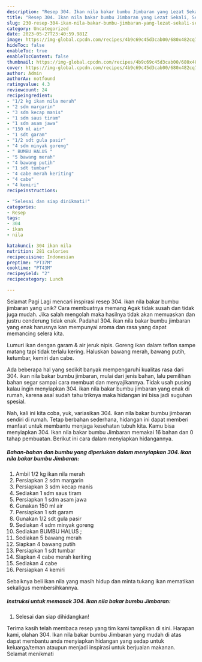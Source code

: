 ```yaml
---
description: "Resep 304. Ikan nila bakar bumbu Jimbaran yang Lezat Sekali, Sempurna"
title: "Resep 304. Ikan nila bakar bumbu Jimbaran yang Lezat Sekali, Sempurna"
slug: 230-resep-304-ikan-nila-bakar-bumbu-jimbaran-yang-lezat-sekali-sempurna
category: Uncategorized
date: 2023-05-27T23:40:59.981Z
image: https://img-global.cpcdn.com/recipes/4b9c69c45d3cab00/680x482cq70/304-ikan-nila-bakar-bumbu-jimbaran-foto-resep-utama.jpg
hideToc: false
enableToc: true
enableTocContent: false
thumbnail: https://img-global.cpcdn.com/recipes/4b9c69c45d3cab00/680x482cq70/304-ikan-nila-bakar-bumbu-jimbaran-foto-resep-utama.jpg
cover: https://img-global.cpcdn.com/recipes/4b9c69c45d3cab00/680x482cq70/304-ikan-nila-bakar-bumbu-jimbaran-foto-resep-utama.jpg
author: Admin
authorAv: notfound
ratingvalue: 4.3
reviewcount: 24
recipeingredient:
- "1/2 kg ikan nila merah"
- "2 sdm margarin"
- "3 sdm kecap manis"
- "1 sdm saus tiram"
- "1 sdm asam jawa"
- "150 ml air"
- "1 sdt garam"
- "1/2 sdt gula pasir"
- "4 sdm minyak goreng"
- " BUMBU HALUS "
- "5 bawang merah"
- "4 bawang putih"
- "1 sdt tumbar"
- "4 cabe merah keriting"
- "4 cabe"
- "4 kemiri"
recipeinstructions:

- "Selesai dan siap dinikmati!"
categories:
- Resep
tags:
- 304
- ikan
- nila

katakunci: 304 ikan nila 
nutrition: 281 calories
recipecuisine: Indonesian
preptime: "PT37M"
cooktime: "PT43M"
recipeyield: "2"
recipecategory: Lunch

---
```



Selamat Pagi Lagi mencari inspirasi resep 304. ikan nila bakar bumbu jimbaran yang unik? Cara membuatnya memang Agak tidak susah dan tidak juga mudah. Jika salah mengolah maka hasilnya tidak akan memuaskan dan justru cenderung tidak enak. Padahal 304. ikan nila bakar bumbu jimbaran yang enak harusnya kan mempunyai aroma dan rasa yang dapat memancing selera kita.


Lumuri ikan dengan garam &amp; air jeruk nipis. Goreng ikan dalam teflon sampe matang tapi tidak terlalu kering. Haluskan bawang merah, bawang putih, ketumbar, kemiri dan cabe.

Ada beberapa hal yang sedikit banyak mempengaruhi kualitas rasa dari 304. ikan nila bakar bumbu jimbaran, mulai dari jenis bahan, lalu pemilihan bahan segar sampai cara membuat dan menyajikannya. Tidak usah pusing kalau ingin menyiapkan 304. ikan nila bakar bumbu jimbaran yang enak di rumah, karena asal sudah tahu triknya maka hidangan ini bisa jadi suguhan spesial.


Nah, kali ini kita coba, yuk, variasikan 304. ikan nila bakar bumbu jimbaran sendiri di rumah. Tetap berbahan sederhana, hidangan ini dapat memberi manfaat untuk membantu menjaga kesehatan tubuh kita. Kamu bisa menyiapkan 304. Ikan nila bakar bumbu Jimbaran memakai 16 bahan dan 0 tahap pembuatan. Berikut ini cara dalam menyiapkan hidangannya.

<!--inarticleads1-->

##### Bahan-bahan dan bumbu yang diperlukan dalam menyiapkan 304. Ikan nila bakar bumbu Jimbaran:

1. Ambil 1/2 kg ikan nila merah
1. Persiapkan 2 sdm margarin
1. Persiapkan 3 sdm kecap manis
1. Sediakan 1 sdm saus tiram
1. Persiapkan 1 sdm asam jawa
1. Gunakan 150 ml air
1. Persiapkan 1 sdt garam
1. Gunakan 1/2 sdt gula pasir
1. Sediakan 4 sdm minyak goreng
1. Sediakan  BUMBU HALUS ;
1. Sediakan 5 bawang merah
1. Siapkan 4 bawang putih
1. Persiapkan 1 sdt tumbar
1. Siapkan 4 cabe merah keriting
1. Sediakan 4 cabe
1. Persiapkan 4 kemiri


Sebaiknya beli ikan nila yang masih hidup dan minta tukang ikan mematikan sekaligus membersihkannya. 

<!--inarticleads2-->

##### Instruksi untuk memasak 304. Ikan nila bakar bumbu Jimbaran:


1. Selesai dan siap dihidangkan!



Terima kasih telah membaca resep yang tim kami tampilkan di sini. Harapan kami, olahan 304. Ikan nila bakar bumbu Jimbaran yang mudah di atas dapat membantu anda menyiapkan hidangan yang sedap untuk keluarga/teman ataupun menjadi inspirasi untuk berjualan makanan. Selamat menikmati
